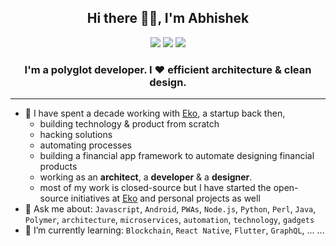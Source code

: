 <h2 align="center">Hi there 👋🏼, I'm Abhishek</h2>

<p align="center">
  <a href="https://www.linkedin.com/in/abhiweb" target="_blank"><img src="https://img.shields.io/badge/LinkedIn-abhiweb-2867B2"/></a>
  <a href="https://twitter.com/abhiweb" target="_blank"><img src="https://img.shields.io/badge/Twitter-@abhiweb-1DA1F2"/></a>
  <a href="https://abhi.page" target="_blank"><img src="https://img.shields.io/badge/🌐-abhi.page-blueviolet"/></a>
</p>

<h3 align="center">I'm a polyglot developer.  I ♥ efficient architecture & clean design.</h3>

---

- 💼 I have spent a decade working with [Eko](https://eko.in), a startup back then,
  - building technology & product from scratch
  - hacking solutions
  - automating processes
  - building a financial app framework to automate designing financial products
  - working as an **architect**, a **developer** & a **designer**.
  - most of my work is closed-source but I have started the open-source initiatives at [Eko](https://github.com/ekoindia) and personal projects  as well
- 💬 Ask me about: `Javascript`, `Android`, `PWAs`, `Node.js`, `Python`, `Perl`, `Java`, `Polymer`, `architecture`, `microservices`, `automation`, `technology`, `gadgets`
- 🌱 I’m currently learning: `Blockchain`, `React Native`, `Flutter`, `GraphQL`, ... ...

<!--
**manustays/manustays** is a ✨ _special_ ✨ repository because its `README.md` (this file) appears on your GitHub profile.

Here are some ideas to get you started:

- 🔭 I’m currently working on ...
- 🌱 I’m currently learning ...
- 👯 I’m looking to collaborate on ...
- 🤔 I’m looking for help with ...
- 💬 Ask me about ...
- 📫 How to reach me: ...
- 😄 Pronouns: ...
- ⚡ Fun fact: ...
-->
